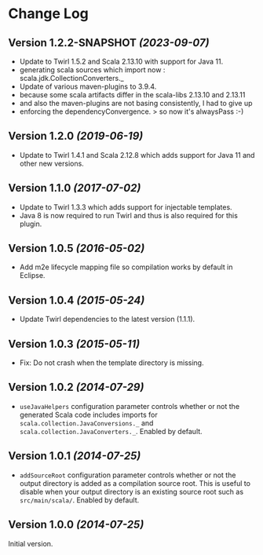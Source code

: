 Change Log
==========


Version 1.2.2-SNAPSHOT *(2023-09-07)*
----------------------------

 * Update to Twirl 1.5.2 and Scala 2.13.10 with support for Java 11.
 * generating scala sources which import now : scala.jdk.CollectionConverters._
 * Update of various maven-plugins to 3.9.4.
 * because some scala artifacts differ in the scala-libs 2.13.10 and 2.13.11
 * and also the maven-plugins are not basing consistently, I had to give up
 * enforcing the dependencyConvergence. > so now it's alwaysPass  :-)

Version 1.2.0 *(2019-06-19)*
----------------------------

 * Update to Twirl 1.4.1 and Scala 2.12.8 which adds support for Java 11 and other new versions.


Version 1.1.0 *(2017-07-02)*
----------------------------

 * Update to Twirl 1.3.3 which adds support for injectable templates.
 * Java 8 is now required to run Twirl and thus is also required for this plugin.


Version 1.0.5 *(2016-05-02)*
----------------------------

 * Add m2e lifecycle mapping file so compilation works by default in Eclipse.


Version 1.0.4 *(2015-05-24)*
----------------------------

 * Update Twirl dependencies to the latest version (1.1.1).


Version 1.0.3 *(2015-05-11)*
----------------------------

 * Fix: Do not crash when the template directory is missing.


Version 1.0.2 *(2014-07-29)*
----------------------------

 * `useJavaHelpers` configuration parameter controls whether or not the generated Scala code
   includes imports for `scala.collection.JavaConversions._` and
   `scala.collection.JavaConverters._`. Enabled by default.


Version 1.0.1 *(2014-07-25)*
----------------------------

 * `addSourceRoot` configuration parameter controls whether or not the output directory is added
   as a compilation source root. This is useful to disable when your output directory is an
   existing source root such as `src/main/scala/`. Enabled by default.


Version 1.0.0 *(2014-07-25)*
----------------------------

Initial version.

